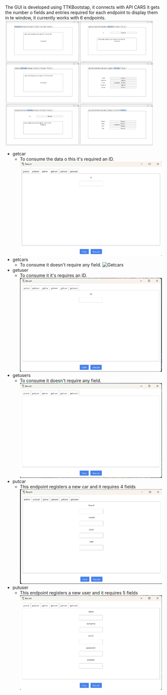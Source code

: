 The GUI is developed using TTKBootstap, it connects with API CARS it gets the number o fields and entries required for each endpoint to display them in te window, it currently works with 6 endpoints.
![Layout](/img/layout.png)
- getcar
  - To consume the data o this it's required an ID.
  ![Getcar](/img/getcar.png)
- getcars
  - To consume it doesn't require any field.
  ![Getcars](/img/getcars.png)
- getuser
  - To consume it it's requires an ID.
![Getuser](/img/getuser.png)
- getusers
  - To consume it doesn't require any field.
![Getusers](/img/getusers.png)
- putcar
  - This endpoint registers a new car and it requires 4 fields
![Putcar](/img/putcar.png)
- putuser
  - This endpoint registers a new user and it requires 5 fields
![Putuser](/img/putuser.png)
